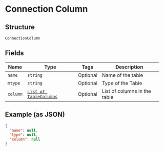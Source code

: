 
# Connection Column

## Structure

`ConnectionColumn`

## Fields

| Name | Type | Tags | Description |
|  --- | --- | --- | --- |
| `name` | `string` | Optional | Name of the table |
| `mtype` | `string` | Optional | Type of the Table |
| `column` | [`List of TableColumns`](../../doc/models/table-columns.md) | Optional | List of columns in the table |

## Example (as JSON)

```json
{
  "name": null,
  "type": null,
  "column": null
}
```

